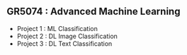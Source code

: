 ## GR5074 : Advanced Machine Learning 

- Project 1 : ML Classification
- Project 2 : DL Image Classification
- Project 3 : DL Text Classification  

